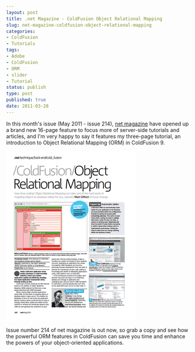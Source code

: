 ```yaml
---
layout: post
title: .net Magazine - ColdFusion Object Relational Mapping
slug: net-magazine-coldfusion-object-relational-mapping
categories:
- ColdFusion
- Tutorials
tags:
- Adobe
- ColdFusion
- ORM
- slider
- Tutorial
status: publish
type: post
published: true
date: 2011-03-28
---
```

<p>In this month's issue (May 2011 - issue 214), <a title="Visit net magazine" href="http://www.netmagazine.com/" target="_blank">net magazine</a> have opened up a brand new 16-page feature to focus more of server-side tutorials and articles, and I'm very happy to say it features my three-page tutorial, an introduction to Object Relational Mapping (ORM) in ColdFusion 9.</p>
<p><img title="netmag_issue214_ColdFusion_ORM" src="/assets/uploads/2011/03/netmag_issue214_ColdFusion_ORM.gif" alt="netmag_issue214_ColdFusion_ORM" /></p>
<p>Issue number 214 of net magazine is out now, so grab a copy and see how the powerful ORM features in ColdFusion can save you time and enhance the powers of your object-oriented applications.</p>
